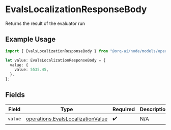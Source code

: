 # EvalsLocalizationResponseBody

Returns the result of the evaluator run

## Example Usage

```typescript
import { EvalsLocalizationResponseBody } from "@orq-ai/node/models/operations";

let value: EvalsLocalizationResponseBody = {
  value: {
    value: 5535.45,
  },
};
```

## Fields

| Field                                                                                  | Type                                                                                   | Required                                                                               | Description                                                                            |
| -------------------------------------------------------------------------------------- | -------------------------------------------------------------------------------------- | -------------------------------------------------------------------------------------- | -------------------------------------------------------------------------------------- |
| `value`                                                                                | [operations.EvalsLocalizationValue](../../models/operations/evalslocalizationvalue.md) | :heavy_check_mark:                                                                     | N/A                                                                                    |